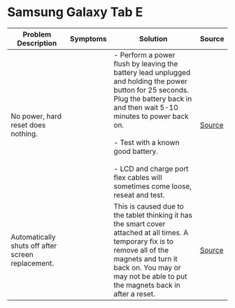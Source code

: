 # Samsung Galaxy Tab E

| Problem Description                               | Symptoms | Solution                                                                                                                                                                                                                                                                                                       | Source                                                   |
| ------------------------------------------------- | -------- | -------------------------------------------------------------------------------------------------------------------------------------------------------------------------------------------------------------------------------------------------------------------------------------------------------------- | -------------------------------------------------------- |
| No power, hard reset does nothing.                |          | - Perform a power flush by leaving the battery lead unplugged and holding the power button for 25 seconds. Plug the battery back in and then wait 5-10 minutes to power back on.<br><br>- Test with a known good battery.<br><br>- LCD and charge port flex cables will sometimes come loose, reseat and test. | [Source](https://old.repair.wiki/w/Samsung_Galaxy_Tab_E) |
| Automatically shuts off after screen replacement. |          | This is caused due to the tablet thinking it has the smart cover attached at all times. A temporary fix is to remove all of the magnets and turn it back on. You may or may not be able to put the magnets back in after a reset.                                                                              | [Source](https://old.repair.wiki/w/Samsung_Galaxy_Tab_E) |